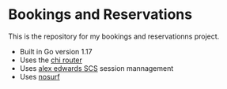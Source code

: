 # Bookings and Reservations

This is the repository for my bookings and reservationns project.

- Built in Go version 1.17
- Uses the [chi router](https://github.com/go-chi/chi)
- Uses [alex edwards SCS](https://github.com/alexedwards/scs) session mannagement
- Uses [nosurf](https://github.com/justinas/nosurf)
